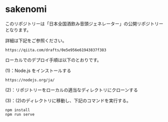 # sakenomi

このリポジトリーは「日本全国酒飲み音頭ジェネレーター」の公開リポジトリーとなります。

詳細は下記をご参照ください。

```
https://qiita.com/drafts/0e5e956e61943837f383
```

ローカルでのデプロイ手順は以下のとおりです。

(1)：Node.js をインストールする

```
https://nodejs.org/ja/
```

(2)：リポジトリーをローカルの適当なディレクトリにクローンする

(3)：(2)のディレクトリに移動し、下記のコマンドを実行する。

```
npm install
npm run serve
```
